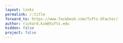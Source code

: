 ```yaml
---
layout: links
permalink: /:title
forward_to: https://www.facebook.com/Tufts.SFactor/
author: richard.kim@tufts.edu
hidden: false
project: false
---
```


